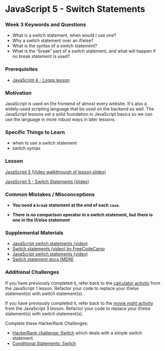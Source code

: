 # JavaScript 5 - Switch Statements

### Week 3 Keywords and Questions

-  What is a switch statement, when would I use one?
-  Why a switch statement over an if/else?
-  What is the syntax of a switch statement?
-  What is the “break” part of a switch statement, and what will happen if no break statement is used?


### Prerequisites

- [JavaScript 4 - Loops lesson](/javascript/javascript-4-loops.md)

### Motivation

JavaScript is used on the frontend of almost every website. It's also a widely-used scripting language that be used on the backend as well. The JavaScript lessons set a solid foundation in JavaScript basics so we can use the language in more robust ways in later lessons.


### Specific Things to Learn

- when to use a switch statement
- switch syntax

### Lesson

[JavaScript 5 (Video walkthrough of lesson slides)](https://drive.google.com/file/d/1x5U0jFgEZD-NjOnfoZ_mkYZpXoODbMIS/view?usp=sharing)

[JavaScript 5 - Switch Statements (slides)](https://docs.google.com/presentation/d/1hmP5pOfrgexspDS827_cGkb3SNqhIJnbxrlnRFcHCGw/edit?usp=sharing)

### Common Mistakes / Misconceptions

- **You need a `break` statement at the end of each `case`.**

- **There is no comparison operator in a switch statement, but there is one in the if/else statement**


### Supplemental Materials

- [JavaScript switch statements (video)](https://www.youtube.com/watch?v=7rc8aDtVFvE)
- [Switch statements (video) by FreeCodeCamp](https://www.youtube.com/watch?v=fM5qnyasUYI)
- [JavaScript switch statements (video)](https://www.youtube.com/watch?v=Z6O_XdfCBEo)
- [Switch statement docs (MDN)](https://developer.mozilla.org/en-US/docs/Web/JavaScript/Reference/Statements/switch)

### Additional Challenges

If you have previously completed it, refer back to the [calculator activity](../javascript/javascript-1-variables.md#independent-practice) from the JavaScript 1 lesson. Refactor your code to replace your if/else statement(s) with switch statement(s).

If you have previously completed it, refer back to the [movie night activity](../javascript/javascript-3-conditionals.md#independent-practice) from the JavaScript 3 lesson. Refactor your code to replace your if/else statement(s) with switch statement(s).

Complete these HackerRank Challenges:

- [HackerRank challenge: Switch](https://www.hackerrank.com/contests/7days-javascript/challenges/js-switch-statements) which deals with a simple switch statement.
- [Conditional Statements: Switch](https://www.hackerrank.com/challenges/js10-switch)
